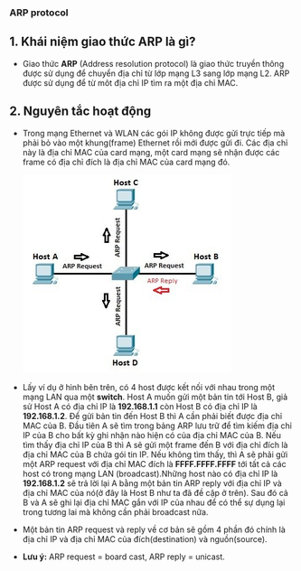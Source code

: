 ### **ARP protocol**
## 1. Khái niệm giao thức ARP là gì?
- Giao thức **ARP** (Address resolution protocol) là giao thức truyền thông được sử dụng để chuyển địa chỉ từ lớp mạng L3 sang lớp mạng L2. ARP được sử dụng để từ môt địa chỉ IP tìm ra một địa chỉ MAC.
## 2. Nguyên tắc hoạt động
- Trong mạng Ethernet và WLAN các gói IP không được gửi trực tiếp mà phải bỏ vào một khung(frame) Ethernet rồi mới được gửi đi. Các địa chỉ này là địa chỉ MAC của card mạng, một card mạng sẽ nhận được các frame có địa chỉ đích là địa chỉ MAC của card mạng đó.


    ![ARP_Model](arp_process.jpg)
  
- Lấy ví dụ ở hình bên trên, có 4 host được kết nối với nhau trong một mạng LAN qua một **switch**. Host A muốn gửi một bản tin tới Host B, giả sử Host A có địa chỉ IP là **192.168.1.1** còn Host B có địa chỉ IP là **192.168.1.2**. Để gửi bản tin đến Host B thì A cần phải biết được địa chỉ MAC của B. Đầu tiên A sẽ tìm trong bảng ARP lưu trữ để tìm kiếm địa chỉ IP của B cho bất kỳ ghi nhận nào hiện có của địa chỉ MAC của B. Nếu tìm thấy địa chỉ IP của B thì A sẽ gửi một frame đến B với địa chỉ đích là địa chỉ MAC của B chứa gói tin IP. Nếu không tìm thấy, thì A sẽ phải gửi một ARP request với địa chỉ MAC đích là **FFFF.FFFF.FFFF** tới tất cả các host có trong mạng LAN (broadcast).Những host nào có địa chỉ IP là **192.168.1.2** sẽ trả lời lại A bằng một bản tin ARP reply với địa chỉ IP và địa chỉ MAC của nó(ở đây là Host B như ta đã đề cập ở trên). Sau đó cả B và A sẽ ghi lại địa chỉ MAC gắn với IP của nhau để có thể sự dụng lại trong tương lai mà không cần phải broadcast nữa.
- Một bản tin ARP request và reply về cơ bản sẽ gồm 4 phần đó chính là địa chỉ IP và địa chỉ MAC của đích(destination) và nguồn(source).
- **Lưu ý:** ARP request = board cast, ARP reply = unicast.
  
